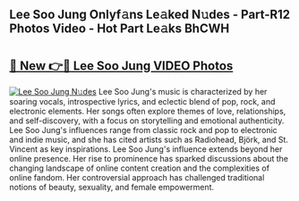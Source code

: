 ## Lee Soo Jung Onlyf𝚊ns Le𝚊ked N𝚞des - Part-R12 Photos Video - Hot Part Le𝚊ks BhCWH

# <h2><a href="http://ab26147.deff.icu/?id=Lee+Soo+Jung">🔗 New 👉🔴 Lee Soo Jung VIDEO Photos</a></h2>

[![Lee Soo Jung N𝚞des](https://i.imgur.com/rIISA9y.gif)](http://ab26147.deff.icu/?id=Lee+Soo+Jung)
Lee Soo Jung's music is characterized by her soaring vocals, introspective lyrics, and eclectic blend of pop, rock, and electronic elements. Her songs often explore themes of love, relationships, and self-discovery, with a focus on storytelling and emotional authenticity. Lee Soo Jung's influences range from classic rock and pop to electronic and indie music, and she has cited artists such as Radiohead, Björk, and St. Vincent as key inspirations. Lee Soo Jung's influence extends beyond her online presence. Her rise to prominence has sparked discussions about the changing landscape of online content creation and the complexities of online fandom. Her controversial approach has challenged traditional notions of beauty, sexuality, and female empowerment.
